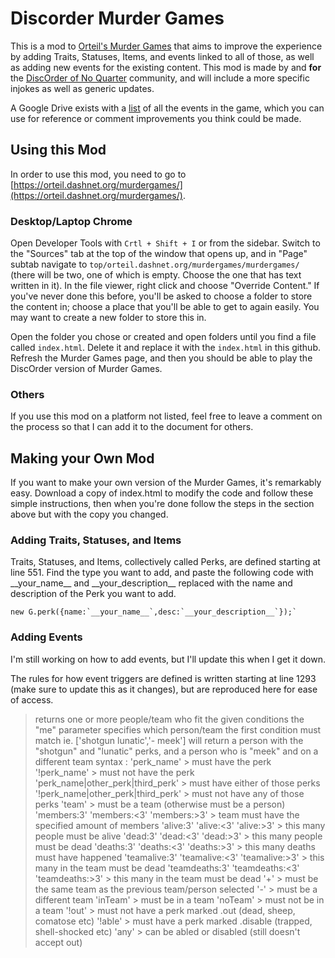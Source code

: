 # Discorder Murder Games

This is a mod to [Orteil's Murder Games](https://orteil.dashnet.org/murdergames/) that aims to improve the experience by adding Traits, Statuses, Items, and events linked to all of those, as well as adding new events for the existing content. This mod is made by and **for** the [DiscOrder of No Quarter](https://discord.gg/TRDrRdv) community, and will include a more specific injokes as well as generic updates.

A Google Drive exists with a [list](https://docs.google.com/document/d/1lU5NvP_yMKFLUt4bB2rJFOGVZc2SBDWSGu4Fvhl__Pc/edit?usp=sharing) of all the events in the game, which you can use for reference or comment improvements you think could be made.

## Using this Mod

In order to use this mod, you need to go to [https://orteil.dashnet.org/murdergames/](https://orteil.dashnet.org/murdergames/).

### Desktop/Laptop Chrome

Open Developer Tools with `Crtl + Shift + I` or from the sidebar. Switch to the "Sources" tab at the top of the window that opens up, and in "Page" subtab navigate to `top/orteil.dashnet.org/murdergames/murdergames/` (there will be two, one of which is empty. Choose the one that has text written in it). In the file viewer, right click and choose "Override Content." If you've never done this before, you'll be asked to choose a folder to store the content in; choose a place that you'll be able to get to again easily. You may want to create a new folder to store this in.

Open the folder you chose or created and open folders until you find a file called `index.html`. Delete it and replace it with the `index.html` in this github. Refresh the Murder Games page, and then you should be able to play the DiscOrder version of Murder Games.

### Others

If you use this mod on a platform not listed, feel free to leave a comment on the process so that I can add it to the document for others.

## Making your Own Mod

If you want to make your own version of the Murder Games, it's remarkably easy. Download a copy of index.html to modify the code and follow these simple instructions, then when you're done follow the steps in the section above but with the copy you changed.

### Adding Traits, Statuses, and Items

Traits, Statuses, and Items, collectively called Perks, are defined starting at line 551. Find the type you want to add, and paste the following code with \_\_your_name\_\_ and \_\_your_description\_\_ replaced with the name and description of the Perk you want to add.

    new G.perk({name:`__your_name__`,desc:`__your_description__`});`

### Adding Events

I'm still working on how to add events, but I'll update this when I get it down. 

The rules for how event triggers are defined is written starting at line 1293 (make sure to update this as it changes), but are reproduced here for ease of access.


> returns one or more people/team who fit the given conditions
> the "me" parameter specifies which person/team the first condition must match
> ie. ['shotgun lunatic','- meek'] will return a person with the "shotgun" and "lunatic" perks, and a person who is "meek" and on a different team
>   syntax :
>		'perk_name'
>		    > must have the perk
>		'!perk_name'
>			> must not have the perk
>		'perk_name|other_perk|third_perk'
>			> must have either of those perks
>		'!perk_name|other_perk|third_perk'
>			> must not have any of those perks
>		'team'
>			> must be a team (otherwise must be a person)
>		'members:3' 'members:<3' 'members:>3'
>			> team must have the specified amount of members
>		'alive:3' 'alive:<3' 'alive:>3'
>			> this many people must be alive
>		'dead:3' 'dead:<3' 'dead:>3'
>			> this many people must be dead
>	    'deaths:3' 'deaths:<3' 'deaths:>3'
>			> this many deaths must have happened
>		'teamalive:3' 'teamalive:<3' 'teamalive:>3'
>			> this many in the team must be dead
>		'teamdeaths:3' 'teamdeaths:<3' 'teamdeaths:>3'
>			> this many in the team must be dead
>		'+'
>			> must be the same team as the previous team/person selected
>		'-'
>			> must be a different team
>		'inTeam'
>			> must be in a team
>		'noTeam'
>			> must not be in a team
>		'!out'
>		    > must not have a perk marked .out (dead, sheep, comatose etc)
>		'!able'
>			> must have a perk marked .disable (trapped, shell-shocked etc)
>		'any'
>			> can be abled or disabled (still doesn't accept out)
